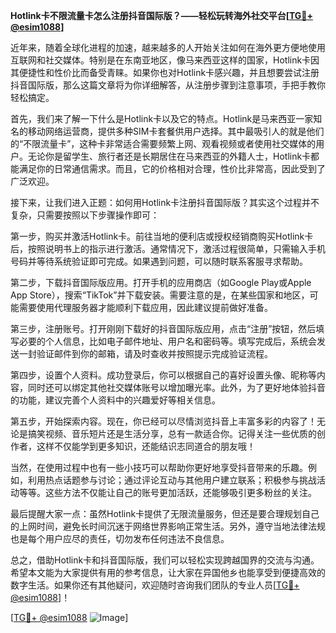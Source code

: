 **Hotlink卡不限流量卡怎么注册抖音国际版？——轻松玩转海外社交平台[[TG💪+ @esim1088](https://t.me/s/esim1088)]**

近年来，随着全球化进程的加速，越来越多的人开始关注如何在海外更方便地使用互联网和社交媒体。特别是在东南亚地区，像马来西亚这样的国家，Hotlink卡因其便捷性和性价比而备受青睐。如果你也对Hotlink卡感兴趣，并且想要尝试注册抖音国际版，那么这篇文章将为你详细解答，从注册步骤到注意事项，手把手教你轻松搞定。

首先，我们来了解一下什么是Hotlink卡以及它的特点。Hotlink是马来西亚一家知名的移动网络运营商，提供多种SIM卡套餐供用户选择。其中最吸引人的就是他们的“不限流量卡”，这种卡非常适合需要频繁上网、观看视频或者使用社交媒体的用户。无论你是留学生、旅行者还是长期居住在马来西亚的外籍人士，Hotlink卡都能满足你的日常通信需求。而且，它的价格相对合理，性价比非常高，因此受到了广泛欢迎。

接下来，让我们进入正题：如何用Hotlink卡注册抖音国际版？其实这个过程并不复杂，只需要按照以下步骤操作即可：

第一步，购买并激活Hotlink卡。前往当地的便利店或授权经销商购买Hotlink卡后，按照说明书上的指示进行激活。通常情况下，激活过程很简单，只需输入手机号码并等待系统验证即可完成。如果遇到问题，可以随时联系客服寻求帮助。

第二步，下载抖音国际版应用。打开手机的应用商店（如Google Play或Apple App Store），搜索“TikTok”并下载安装。需要注意的是，在某些国家和地区，可能需要使用代理服务器才能顺利下载应用，因此建议提前做好准备。

第三步，注册账号。打开刚刚下载好的抖音国际版应用，点击“注册”按钮，然后填写必要的个人信息，比如电子邮件地址、用户名和密码等。填写完成后，系统会发送一封验证邮件到你的邮箱，请及时查收并按照提示完成验证流程。

第四步，设置个人资料。成功登录后，你可以根据自己的喜好设置头像、昵称等内容，同时还可以绑定其他社交媒体账号以增加曝光率。此外，为了更好地体验抖音的功能，建议完善个人资料中的兴趣爱好等相关信息。

第五步，开始探索内容。现在，你已经可以尽情浏览抖音上丰富多彩的内容了！无论是搞笑视频、音乐短片还是生活分享，总有一款适合你。记得关注一些优质的创作者，这样不仅能学到更多知识，还能结识志同道合的朋友哦！

当然，在使用过程中也有一些小技巧可以帮助你更好地享受抖音带来的乐趣。例如，利用热点话题参与讨论；通过评论互动与其他用户建立联系；积极参与挑战活动等等。这些方法不仅能让自己的账号更加活跃，还能够吸引更多粉丝的关注。

最后提醒大家一点：虽然Hotlink卡提供了无限流量服务，但还是要合理规划自己的上网时间，避免长时间沉迷于网络世界影响正常生活。另外，遵守当地法律法规也是每个用户应尽的责任，切勿发布任何违法不良信息。

总之，借助Hotlink卡和抖音国际版，我们可以轻松实现跨越国界的交流与沟通。希望本文能为大家提供有用的参考信息，让大家在异国他乡也能享受到便捷高效的数字生活。如果你还有其他疑问，欢迎随时咨询我们团队的专业人员[[TG💪+ @esim1088](https://t.me/s/esim1088)]！

[[TG💪+ @esim1088](https://t.me/s/esim1088) ![Image](https://i.postimg.cc/4NQfJmqS/Snipaste-2025-05-13-00-14-12.png)]